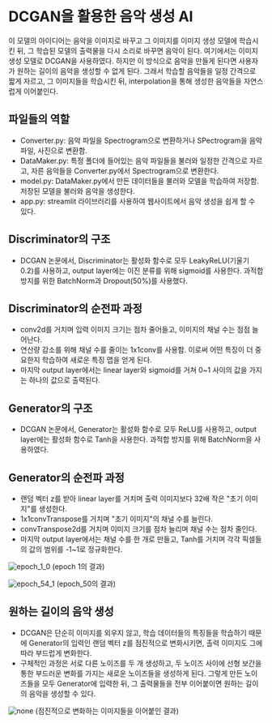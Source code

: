 DCGAN을 활용한 음악 생성 AI
============================

이 모델의 아이디어는 음악을 이미지로 바꾸고 그 이미지를 이미지 생성 모델에 학습시킨 뒤, 그 학습된 모델의 출력물을 다시 소리로 바꾸면 음악이 된다. 여기에서는 이미지 생성 모델로 DCGAN을 사용하였다. 하지만 이 방식으로 음악을 만들게 된다면 사용자가 원하는 길이의 음악을 생성할 수 없게 된다. 그래서 학습할 음악들을 일정 간격으로 짧게 자르고, 그 이미지들을 학습시킨 뒤, interpolation을 통해 생성한 음악들을 자연스럽게 이어붙인다.


파일들의 역할
-------------
- Converter.py: 음악 파일을 Spectrogram으로 변환하거나 SPectrogram을 음악 파일, 사진으로 변환함.
- DataMaker.py: 특정 폴더에 들어있는 음악 파일들을 불러와 일정한 간격으로 자르고, 자른 음악들을 Converter.py에서 Spectrogram으로 변환한다.
- model.py: DataMaker.py에서 만든 데이터들을 불러와 모델을 학습하여 저장함. 저장된 모델을 불러와 음악을 생성한다.
- app.py: streamlit 라이브러리를 사용하여 웹사이트에서 음악 생성을 쉽게 할 수 있다.

Discriminator의 구조
--------------------
- DCGAN 논문에서, Discriminator는 활성화 함수로 모두 LeakyReLU(기울기 0.2)를 사용하고, output layer에는 이진 분류를 위해 sigmoid를 사용한다. 과적합 방지를 위한 BatchNorm과 Dropout(50%)를 사용했다.

Discriminator의 순전파 과정
---------------------------
- conv2d를 거치며 입력 이미지 크기는 점차 줄어들고, 이미지의 채널 수는 점점 늘어난다.
- 연산량 감소를 위해 채널 수를 줄이는 1x1conv를 사용함. 이로써 어떤 특징이 더 중요한지 학습하여 새로운 특징 맵을 얻게 된다.
- 마지막 output layer에서는 linear layer와 sigmoid를 거쳐 0~1 사이의 값을 가지는 하나의 값으로 출력된다.

Generator의 구조
----------------
- DCGAN 논문에서, Generator는 활성화 함수로 모두 ReLU를 사용하고, output layer에는 활성화 함수로 Tanh을 사용한다. 과적합 방지를 위해 BatchNorm을 사용하였다.

Generator의 순전파 과정
-----------------------
- 랜덤 벡터 z를 받아 linear layer를 거치며 출력 이미지보다 32배 작은 "초기 이미지"를 생성한다.
- 1x1convTranspose를 거치며 "초기 이미지"의 채널 수를 늘린다.
- convTranspose2d를 거치며 이미지 크기를 점차 늘리며 채널 수는 점차 줄인다.
- 마지막 output layer에서는 채널 수를 한 개로 만들고, Tanh를 거치며 각각 픽셀들의 값의 범위를 -1~1로 정규화한다.



![epoch_1_0](https://github.com/mmmosd/MusicAI/assets/74486212/1d5f316d-5d5f-4c97-8654-14a234dfb201)
(epoch 1의 결과)

![epoch_54_1](https://github.com/mmmosd/MusicAI/assets/74486212/a93afa84-b18a-425b-ab3d-90a8df9d5e26)
(epoch_50의 결과)


원하는 길이의 음악 생성
-----------------------
- DCGAN은 단순히 이미지를 외우지 않고, 학습 데이터들의 특징들을 학습하기 때문에 Generator의 입력인 랜덤 벡터 z를 점진적으로 변화시키면, 촐력 이미지도 그에 따라 부드럽게 변화한다.
- 구체적인 과정은 서로 다른 노이즈를 두 개 생성하고, 두 노이즈 사이에 선형 보간을 통한 부드러운 변화를 가지는 새로운 노이즈들을 생성하게 된다. 그렇게 만든 노이즈들을 모두 Generator에 입력한 뒤, 그 출력물들을 전부 이어붙이면 원하는 길이의 음악을 생성할 수 있다.


![none](https://github.com/mmmosd/MusicAI/assets/74486212/7cd6421e-aa21-401d-966e-dcd7199ea1fa)
(점진적으로 변화하는 이미지들을 이어붙인 결과)
